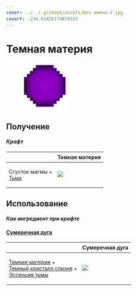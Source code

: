 ```yaml
---
cover: ../../.gitbook/assets/Без имени-2.jpg
coverY: -234.63428174878555
---
```


# Темная материя

<figure><img src="../../.gitbook/assets/dark_matter_128.png" alt=""><figcaption></figcaption></figure>

## Получение

#### _Крафт_

| ㅤ                                                    |  Темная материя                             |
| ---------------------------------------------------- | ------------------------------------------- |
| <p>Сгусток магмы +<br><a href="dark.md">Тьма</a></p> | ![](../../.gitbook/assets/dark\_matter.png) |

## Использование

#### _Как ингредиент при крафте_

#### [Сумеречная дуга](dusk_arc.md)

| ㅤ                                                                                                                                                               |  Сумеречная дуга                         |
| --------------------------------------------------------------------------------------------------------------------------------------------------------------- | ---------------------------------------- |
| <p><a href="dark_matter.md">Темная материя</a> +<br><a href="pink_slime_crystal.md">Темный кристалл слизня</a> +<br><a href="darkness.md">Эссенция тьмы</a></p> | ![](../../.gitbook/assets/dusk\_arc.png) |

